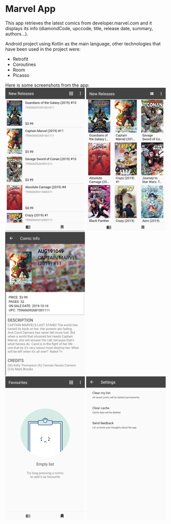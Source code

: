 # Marvel App
This app retrieves the latest comics from developer.marvel.com and it displays its info (diamondCode, upccode, title, release date, summary, authors...).

Android project using Kotlin as the main language, other technologies that have been used in the project were:
- Retrofit
- Coroutines
- Room
- Picasso

Here is some screenshots from the app:
<br/>
<img src="https://github.com/Dannyang27/MarvelApp/blob/master/readme_images/comiclist.png" width="250" height="450">
<img src="https://github.com/Dannyang27/MarvelApp/blob/master/readme_images/comicgrid.png" width="250" height="450">
<img src="https://github.com/Dannyang27/MarvelApp/blob/master/readme_images/comicinfo.png" width="250" height="450">
<br/>
<img src="https://github.com/Dannyang27/MarvelApp/blob/master/readme_images/emptylist.png" width="250" height="450">
<img src="https://github.com/Dannyang27/MarvelApp/blob/master/readme_images/comicsettings.png" width="250" height="450">
